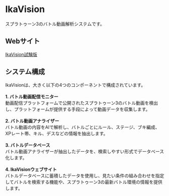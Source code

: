 # IkaVision
スプラトゥーン3のバトル動画解析システムです。

## Webサイト
[IkaVision試験版](https://ikavision.ikaruga.app/)

## システム構成
IkaVisionは、大きく以下の4つのコンポーネントで構成されています。  
<br/>
**1. バトル動画配信モニター**
<br/>
動画配信プラットフォームで公開されたスプラトゥーン3のバトル動画を検出し、プラットフォームが提供する手段によって動画データを収集します。  
<br/>
**2. バトル動画アナライザー**
<br/>
バトル動画の内容をAIで解析し、バトルごとにルール、ステージ、ブキ編成、XPレート帯、キル、デスなどの情報を抽出します。  
<br/>
**3. バトルデータベース**
<br/>
バトル動画アナライザーが抽出したデータを、検索しやすい形式でデータベース化します。  
<br/>
**4. IkaVisionウェブサイト**
<br/>
バトルデータベースに蓄積したデータを使用し、見たい条件の組み合わせを指定してバトルを検索する機能や、スプラトゥーン3の最新バトル環境の情報を提供します。

